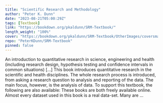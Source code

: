 ```yaml
---
title: "Scientific Research and Methodology"
author: "Peter K. Dunn"
date: "2023-08-21T05:00:29Z"
tags: [Textbook]
link: "https://bookdown.org/pkaldunn/SRM-Textbook/"
length_weight: "100%"
cover: "https://bookdown.org/pkaldunn/SRM-Textbook/OtherImages/coversmall.png"
repo: "PeterKDunn/SRM-Textbook"
pinned: false
---
```


An introduction to quantitative research in science, engineering and health (including research design, hypothesis testing and confidence intervals in common situations) [...] This book introduces quantitative research in the scientific and health disciplines.
The whole research process is introduced, from asking a research question to analysis and reporting of the data.
The main focus, however, is the analysis of data. To support this textbook, the following are also available: These books are both freely available online. Almost every dataset used in this book is a real data-set.
Many are ...
